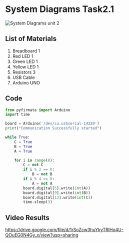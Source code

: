 # System Diagrams Task2.1

![System Diagrams unit 2](https://user-images.githubusercontent.com/112055062/202066122-17cfe507-e229-4e69-b60c-9658c3790cf5.jpg)

## List of Materials
1. Breadboard 1
2. Red LED 1
3. Green LED 1
4. Yellow LED 1
5. Resistors 3
6. USB Cable
7. Arduino UNO

## Code

```.py
from pyfirmata import Arduino
import time

board = Arduino('/dev/cu.usbserial-14220')
print("Communication Successfully started")

while True:
    C = True
    B = True
    A = True

    for i in range(8):
        C = not C
        if i % 2 == 0:
            B = not B
        if i % 4 == 0:
            A = not A
        board.digital[5].write(int(A))
        board.digital[9].write(int(B))
        board.digital[12].write(int(C))
        time.sleep(3)
```

## Video Results

https://drive.google.com/file/d/1rSoZcw3huYkyTRlHo4U-QOuEG0N4Gy_x/view?usp=sharing

